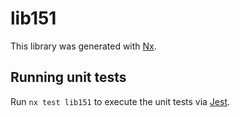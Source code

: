 # lib151

This library was generated with [Nx](https://nx.dev).


## Running unit tests

Run `nx test lib151` to execute the unit tests via [Jest](https://jestjs.io).


